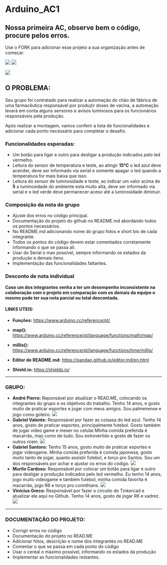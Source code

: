 # Arduino_AC1
## Nossa primeira AC, observe bem o código, procure pelos erros.

Use o FORK para adicionar esse projeto a sua organização antes de começar.

![](https://img.shields.io/github/forks/Leoruiz197/Arduino_AC1)
![](https://img.shields.io/github/stars/Leoruiz197/Arduino_AC1)

![](https://github.com/MLE-1B/Arduino_AC1/blob/main/imagem_2021-03-31_121721.png)

## **O PROBLEMA:** 

Seu grupo foi contratado para realizar a automação do chão de fábrica de uma farmacêutica responsável por produzir doses de vacina, a automação levará em conta alguns sensores e avisos luminosos para os funcionários responsáveis pela produção.

Após realizar a montagem, vamos conferir a lista de funcionalidades e adicionar cada ponto necessário para completar o desafio.

### Funcionalidades esperadas:

- Um botão para ligar e outro para desligar a produção indicados pelo led vermelho.
- Leitura do sensor de temperatura e teste, ao atingir **15℃** o led azul deve acender, deve ser informado via serial e somente apagar o led quando a temperatura for mais baixa que isso.
- Leitura do sensor de luminosidade e teste, ao indicar um valor acima de **5** a luminosidade do ambiente esta muito alta, deve ser informado via serial e o led verde deve permanecer aceso até a luminosidade diminuir.

### Composição da nota do grupo
- Ajuste dos erros no código principal.
- Documentação do projeto do github no README.md abordando todos os pontos necessários.
- No README.md adicionando nome do grupo fotos e short bio de cada integrante.
- Todos os pontos do código devem estar comentados corretamente informando o que se passa ali.
- Usar do Serial o max possível, sempre informando os estados da produção e demais itens.
- Implementação das funcionalidades faltantes.

### Desconto de nota individual

**Caso um dos integrantes venha a ter um desempenho inconsistente na colaboração com o projeto em comparação com os demais da equipe o mesmo pode ter sua nota parcial ou total descontada.**

#### LINKS UTEIS:

- **Funções:** https://www.arduino.cc/reference/pt/
- **map():** https://www.arduino.cc/reference/pt/language/functions/math/map/
- **millis():** https://www.arduino.cc/reference/pt/language/functions/time/millis/

- **Editor de README.md:** https://pandao.github.io/editor.md/en.html
- **Shield.io:** https://shields.io/


________________________________________________________________________________________________________________

### GRUPO:
- **André Pierro:** Reponsável por atualizar o READ.ME, colocando os integrantes do grupo e os objetivos do trabalho. Tenho 14 anos, e gosto muito de praticar esportes e jogar com meus amigos. Sou palmeirense e jogo como goleiro.
![](https://github.com/MLE-1B/Arduino_AC1/blob/main/eu.jpeg)
- **Gabriel Valente:** Responsável por fazer as coisasa do led azul. Tenho 14 anos, gosto de praticar esportes, principalmente futebol. Gosto também de jogar video game e mexer no celular.MInha comida preferida é macarrão, mas como de tudo. Sou extrovertido e gosto de fazer os outros rirem.
![](https://github.com/MLE-1B/Arduino_AC1/blob/main/imagem_2021-03-31_121101.png)
- **Gabriel Santoro:** Tenho 15 anos, gosto muito de praticar esportes e jogar videogame. Minha comida preferida é comida japonesa, gosto muito tanto de jogar, quanto assistir futebol, e torço pro Santos. Sou um dos responsáveis por achar e ajustar os erros do código.
![](https://github.com/MLE-1B/Arduino_AC1/blob/main/WhatsApp%20Image%202021-03-31%20at%2012.06.03.jpeg)
- **Murilo Cardoso:** Responsável por colocar um botão para ligar e outro para desligar a produção indicados pelo led vermelho. Eu tenho 14 anos, jogo muito videogame e  também futebol, minha comida favorita é macarrão, jogo R6 e torço pro corinthians.
![](https://github.com/MLE-1B/Arduino_AC1/blob/main/imagem_2021-03-31_121448.png)
- **Vinícius Greco:** Responsável por fazer o circuito do Tinkercad e atualizar ele aqui no Github. Tenho 14 anos, gosto de jogar R6 e xadrez.
![](https://github.com/MLE-1B/Arduino_AC1/blob/main/imagem_2021-03-31_121310.png)

__________________________________________________________________________________________________________________

### DOCUMENTAÇÃO DO PROJETO:
- Corrigir erros no código
- Documentação do projeto no READ.ME
- Adicionar fotos, descrição e nome dos integrantes no READ.ME
- Comentar o que se passa em cada ponto do código
- Usar o cereal o máximo possível, informando os estados da produção
- Implementar as funcionalidades restantes.
